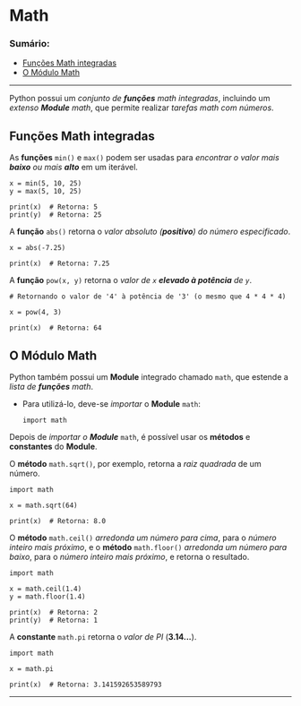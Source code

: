 # Math

### Sumário:

- [Funções Math integradas](#funções-math-integradas)
- [O Módulo Math](#o-módulo-math)

---

Python possui um _conjunto de **funções** math integradas_, incluindo um _extenso **Module** math_, que permite realizar _tarefas math com números_.

## Funções Math integradas

As **funções** ``min()`` e ``max()`` podem ser usadas para _encontrar o valor mais **baixo** ou mais **alto**_ em um iterável.

```
x = min(5, 10, 25)
y = max(5, 10, 25)

print(x)  # Retorna: 5
print(y)  # Retorna: 25
```

A **função** ``abs()`` retorna o _valor absoluto (**positivo**) do número especificado_.

```
x = abs(-7.25)

print(x)  # Retorna: 7.25
```

A **função** ``pow(x, y)`` retorna o _valor de ``x`` **elevado à potência** de ``y``_.

```
# Retornando o valor de '4' à potência de '3' (o mesmo que 4 * 4 * 4)

x = pow(4, 3)

print(x)  # Retorna: 64
```

## O Módulo Math

Python também possui um **Module** integrado chamado ``math``, que estende a _lista de **funções** math_.

- Para utilizá-lo, deve-se _importar_ o **Module** ``math``:
    ```
    import math
    ```

Depois de _importar o **Module**_ ``math``, é possível usar os **métodos** e **constantes** do **Module**.

O **método** ``math.sqrt()``, por exemplo, retorna a _raiz quadrada_ de um número.

```
import math

x = math.sqrt(64)

print(x)  # Retorna: 8.0
```

O **método** ``math.ceil()`` _arredonda um número para cima_, para o _número inteiro mais próximo_, e o **método** ``math.floor()`` _arredonda um número para baixo_, para o _número inteiro mais próximo_, e retorna o resultado.

```
import math

x = math.ceil(1.4)
y = math.floor(1.4)

print(x)  # Retorna: 2
print(y)  # Retorna: 1
```

A **constante** ``math.pi`` retorna o _valor de PI_ (**3.14...**).

```
import math

x = math.pi

print(x)  # Retorna: 3.141592653589793
```

---